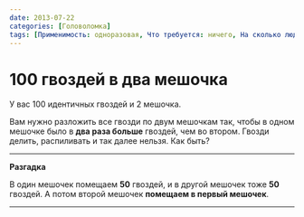 ```yaml
---
date: 2013-07-22
categories: [Головоломка]
tags: [Применимость: одноразовая, Что требуется: ничего, На сколько людей рассчитано: от 1, Подвижность: нет]
---
```


# 100 гвоздей в два мешочка

У вас 100 идентичных гвоздей и 2 мешочка.

Вам нужно разложить все гвозди по двум мешочкам так, чтобы в одном мешочке было в **два раза больше** гвоздей, чем во втором. Гвозди делить, распиливать и так далее нельзя. Как быть?

---

**Разгадка** <!-- !details -->

В один мешочек помещаем **50** гвоздей, и в другой мешочек тоже **50** гвоздей. А потом второй мешочек **помещаем в первый мешочек**.

---
